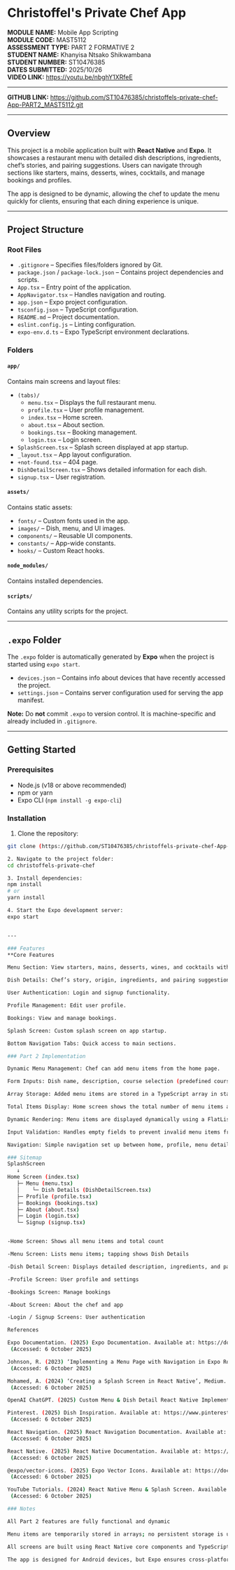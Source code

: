 # Christoffel's Private Chef App

**MODULE NAME:**  Mobile App Scripting  
**MODULE CODE:**  MAST5112  
**ASSESSMENT TYPE:** PART 2 FORMATIVE 2  
**STUDENT NAME:** Khanyisa Ntsako Shikwambana  
**STUDENT NUMBER:** ST10476385  
**DATES SUBMITTED:**  2025/10/26  
**VIDEO LINK:**   https://youtu.be/nbghY1XRfeE

---
**GITHUB LINK:**  https://github.com/ST10476385/christoffels-private-chef-App-PART2_MAST5112.git

---

## Overview
This project is a mobile application built with **React Native** and **Expo**. It showcases a restaurant menu with detailed dish descriptions, ingredients, chef’s stories, and pairing suggestions. Users can navigate through sections like starters, mains, desserts, wines, cocktails, and manage bookings and profiles.

The app is designed to be dynamic, allowing the chef to update the menu quickly for clients, ensuring that each dining experience is unique.

---

## Project Structure

### Root Files
- `.gitignore` – Specifies files/folders ignored by Git.  
- `package.json` / `package-lock.json` – Contains project dependencies and scripts.  
- `App.tsx` – Entry point of the application.  
- `AppNavigator.tsx` – Handles navigation and routing.  
- `app.json` – Expo project configuration.  
- `tsconfig.json` – TypeScript configuration.  
- `README.md` – Project documentation.  
- `eslint.config.js` – Linting configuration.  
- `expo-env.d.ts` – Expo TypeScript environment declarations.

### Folders

#### `app/`
Contains main screens and layout files:
- `(tabs)/`
  - `menu.tsx` – Displays the full restaurant menu.
  - `profile.tsx` – User profile management.
  - `index.tsx` – Home screen.
  - `about.tsx` – About section.
  - `bookings.tsx` – Booking management.
  - `login.tsx` – Login screen.
- `SplashScreen.tsx` – Splash screen displayed at app startup.
- `_layout.tsx` – App layout configuration.
- `+not-found.tsx` – 404 page.
- `DishDetailScreen.tsx` – Shows detailed information for each dish.
- `signup.tsx` – User registration.

#### `assets/`
Contains static assets:
- `fonts/` – Custom fonts used in the app.
- `images/` – Dish, menu, and UI images.
- `components/` – Reusable UI components.
- `constants/` – App-wide constants.
- `hooks/` – Custom React hooks.

#### `node_modules/`
Contains installed dependencies.

#### `scripts/`
Contains any utility scripts for the project.

---

## `.expo` Folder
The `.expo` folder is automatically generated by **Expo** when the project is started using `expo start`.

- `devices.json` – Contains info about devices that have recently accessed the project.  
- `settings.json` – Contains server configuration used for serving the app manifest.

**Note:** Do **not** commit `.expo` to version control. It is machine-specific and already included in `.gitignore`.

---

## Getting Started

### Prerequisites
- Node.js (v18 or above recommended)  
- npm or yarn  
- Expo CLI (`npm install -g expo-cli`)

### Installation

1. Clone the repository:  
```bash
git clone (https://github.com/ST10476385/christoffels-private-chef-App-PART2_MAST5112.git)

2. Navigate to the project folder:
cd christoffels-private-chef

3. Install dependencies:
npm install
# or
yarn install

4. Start the Expo development server:
expo start


---

### Features
**Core Features

Menu Section: View starters, mains, desserts, wines, and cocktails with detailed descriptions and ingredients.

Dish Details: Chef’s story, origin, ingredients, and pairing suggestions.

User Authentication: Login and signup functionality.

Profile Management: Edit user profile.

Bookings: View and manage bookings.

Splash Screen: Custom splash screen on app startup.

Bottom Navigation Tabs: Quick access to main sections.

### Part 2 Implementation

Dynamic Menu Management: Chef can add menu items from the home page.

Form Inputs: Dish name, description, course selection (predefined courses), and price.

Array Storage: Added menu items are stored in a TypeScript array in state.

Total Items Display: Home screen shows the total number of menu items added.

Dynamic Rendering: Menu items are displayed dynamically using a FlatList.

Input Validation: Handles empty fields to prevent invalid menu items from being added.

Navigation: Simple navigation set up between home, profile, menu details, and other pages.

### Sitemap
SplashScreen
   ↓
Home Screen (index.tsx)
   ├─ Menu (menu.tsx)
   │    └─ Dish Details (DishDetailScreen.tsx)
   ├─ Profile (profile.tsx)
   ├─ Bookings (bookings.tsx)
   ├─ About (about.tsx)
   ├─ Login (login.tsx)
   └─ Signup (signup.tsx)


-Home Screen: Shows all menu items and total count

-Menu Screen: Lists menu items; tapping shows Dish Details

-Dish Detail Screen: Displays detailed description, ingredients, and pairing suggestions

-Profile Screen: User profile and settings

-Bookings Screen: Manage bookings

-About Screen: About the chef and app

-Login / Signup Screens: User authentication

References

Expo Documentation. (2025) Expo Documentation. Available at: https://docs.expo.dev/
 (Accessed: 6 October 2025)

Johnson, R. (2023) ‘Implementing a Menu Page with Navigation in Expo Router’, Dev.to. Available at: https://dev.to/example/expo-router-menu-page
 (Accessed: 6 October 2025)

Mohamed, A. (2024) ‘Creating a Splash Screen in React Native’, Medium. Available at: https://medium.com/@example/splash-screen-react-native-12345
 (Accessed: 6 October 2025)

OpenAI ChatGPT. (2025) Custom Menu & Dish Detail React Native Implementation. Personal guidance and code snippets, provided via conversation on 6 October 2025

Pinterest. (2025) Dish Inspiration. Available at: https://www.pinterest.com/
 (Accessed: 6 October 2025)

React Navigation. (2025) React Navigation Documentation. Available at: https://reactnavigation.org/docs/getting-started
 (Accessed: 6 October 2025)

React Native. (2025) React Native Documentation. Available at: https://reactnative.dev/docs/getting-started
 (Accessed: 6 October 2025)

@expo/vector-icons. (2025) Expo Vector Icons. Available at: https://docs.expo.dev/guides/icons/
 (Accessed: 6 October 2025)

YouTube Tutorials. (2024) React Native Menu & Splash Screen. Available at: https://www.youtube.com/
 (Accessed: 6 October 2025)

### Notes

All Part 2 features are fully functional and dynamic

Menu items are temporarily stored in arrays; no persistent storage is used in Part 2

All screens are built using React Native core components and TypeScript for logic

The app is designed for Android devices, but Expo ensures cross-platform compatibility for future expansion to iOS


